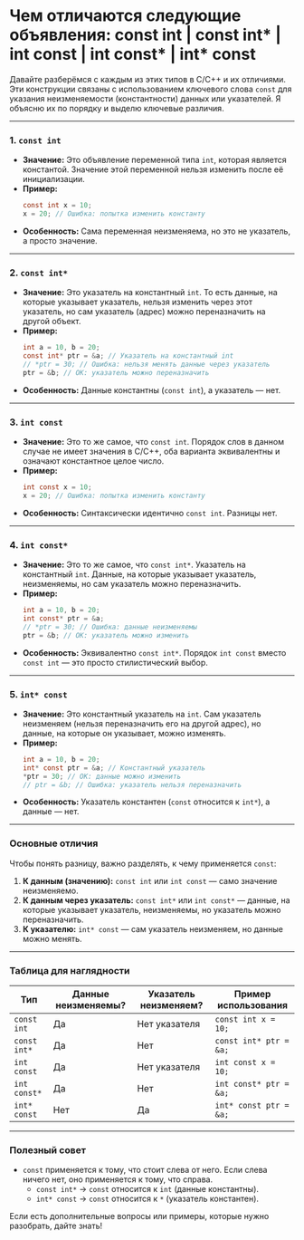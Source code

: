# Чем отличаются следующие объявления: const int | const int* |  int const | int const*  |  int* const

Давайте разберёмся с каждым из этих типов в C/C++ и их отличиями. Эти конструкции связаны с использованием ключевого слова `const` для указания неизменяемости (константности) данных или указателей. Я объясню их по порядку и выделю ключевые различия.

---

### 1. `const int`
- **Значение:** Это объявление переменной типа `int`, которая является константой. Значение этой переменной нельзя изменить после её инициализации.
- **Пример:**
  ```c
  const int x = 10;
  x = 20; // Ошибка: попытка изменить константу
  ```
- **Особенность:** Сама переменная неизменяема, но это не указатель, а просто значение.

---

### 2. `const int*`
- **Значение:** Это указатель на константный `int`. То есть данные, на которые указывает указатель, нельзя изменить через этот указатель, но сам указатель (адрес) можно переназначить на другой объект.
- **Пример:**
  ```c
  int a = 10, b = 20;
  const int* ptr = &a; // Указатель на константный int
  // *ptr = 30; // Ошибка: нельзя менять данные через указатель
  ptr = &b; // OK: указатель можно переназначить
  ```
- **Особенность:** Данные константны (`const int`), а указатель — нет.

---

### 3. `int const`
- **Значение:** Это то же самое, что `const int`. Порядок слов в данном случае не имеет значения в C/C++, оба варианта эквивалентны и означают константное целое число.
- **Пример:**
  ```c
  int const x = 10;
  x = 20; // Ошибка: попытка изменить константу
  ```
- **Особенность:** Синтаксически идентично `const int`. Разницы нет.

---

### 4. `int const*`
- **Значение:** Это то же самое, что `const int*`. Указатель на константный `int`. Данные, на которые указывает указатель, неизменяемы, но сам указатель можно переназначить.
- **Пример:**
  ```c
  int a = 10, b = 20;
  int const* ptr = &a;
  // *ptr = 30; // Ошибка: данные неизменяемы
  ptr = &b; // OK: указатель можно изменить
  ```
- **Особенность:** Эквивалентно `const int*`. Порядок `int const` вместо `const int` — это просто стилистический выбор.

---

### 5. `int* const`
- **Значение:** Это константный указатель на `int`. Сам указатель неизменяем (нельзя переназначить его на другой адрес), но данные, на которые он указывает, можно изменять.
- **Пример:**
  ```c
  int a = 10, b = 20;
  int* const ptr = &a; // Константный указатель
  *ptr = 30; // OK: данные можно изменить
  // ptr = &b; // Ошибка: указатель нельзя переназначить
  ```
- **Особенность:** Указатель константен (`const` относится к `int*`), а данные — нет.

---

### Основные отличия
Чтобы понять разницу, важно разделять, к чему применяется `const`:
1. **К данным (значению):** `const int` или `int const` — само значение неизменяемо.
2. **К данным через указатель:** `const int*` или `int const*` — данные, на которые указывает указатель, неизменяемы, но указатель можно переназначить.
3. **К указателю:** `int* const` — сам указатель неизменяем, но данные можно менять.

---

### Таблица для наглядности
| Тип           | Данные неизменяемы? | Указатель неизменяем? | Пример использования          |
|---------------|---------------------|-----------------------|-------------------------------|
| `const int`   | Да                  | Нет указателя         | `const int x = 10;`          |
| `const int*`  | Да                  | Нет                  | `const int* ptr = &a;`       |
| `int const`   | Да                  | Нет указателя         | `int const x = 10;`          |
| `int const*`  | Да                  | Нет                  | `int const* ptr = &a;`       |
| `int* const`  | Нет                 | Да                   | `int* const ptr = &a;`       |

---

### Полезный совет
- `const` применяется к тому, что стоит слева от него. Если слева ничего нет, оно применяется к тому, что справа.
  - `const int*` → `const` относится к `int` (данные константны).
  - `int* const` → `const` относится к `*` (указатель константен).

Если есть дополнительные вопросы или примеры, которые нужно разобрать, дайте знать!